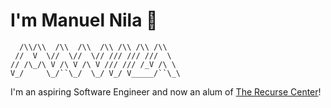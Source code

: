 # I'm Manuel Nila 👋

```
  /\\/\\  /\\  /\\  /\\ /\\ /\\ /\\  
 //  V  \//  \//  \// /// /// ///  \ 
// /\_/\ V /\ V /\ V /// /// /_V /\ \
V_/     \_/``\_/  \_/ V_/ V_____/``\_\
```

I'm an aspiring Software Engineer and now an alum of [The Recurse Center](https://recurse.com)!
